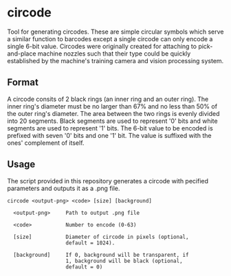 # circode
Tool for generating circodes. These are simple circular symbols which serve a similar
function to barcodes except a single circode can only encode a single 6-bit value.
Circodes were originally created for attaching to pick-and-place machine nozzles such
that their type could be quickly established by the machine's training camera and
vision processing system.

## Format

A circode consits of 2 black rings (an inner ring and an outer ring). The inner ring's
diameter must be no larger than 67% and no less than 50% of the outer ring's diameter.
The area between the two rings is evenly divided into 20 segments. Black segments are
used to represent '0' bits and white segments are used to represent '1' bits. The 6-bit
value to be encoded is prefixed with seven '0' bits and one '1' bit. The value is
suffixed with the ones' complement of itself.

## Usage

The script provided in this repository generates a circode with pecified parameters and
outputs it as a .png file.

```
circode <output-png> <code> [size] [background]

  <output-png>     Path to output .png file

  <code>           Number to encode (0-63)

  [size]           Diameter of circode in pixels (optional,
                   default = 1024).

  [background]     If 0, background will be transparent, if
                   1, background will be black (optional,
                   default = 0)
```
